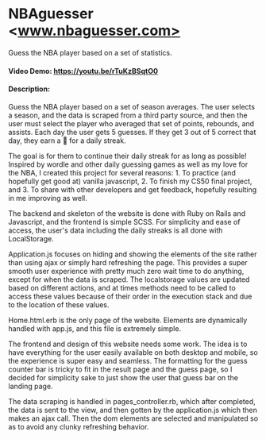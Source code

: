 # NBAguesser <www.nbaguesser.com>

Guess the NBA player based on a set of statistics.

#### Video Demo:  <https://youtu.be/rTuKzBSqtO0>

#### Description:

Guess the NBA player based on a set of season averages. The user selects a season, and the data is scraped from a third party source, and then the user must select the player who averaged that set of points, rebounds, and assists. Each day the user gets 5 guesses. If they get 3 out of 5 correct that day, they earn a :basketball: for a daily streak.

The goal is for them to continue their daily streak for as long as possible! Inspired by wordle and other daily guessing games as well as my love for the NBA, I created this project for several reasons: 1. To practice (and hopefully get good at) vanilla javascript, 2. To finish my CS50 final project, and 3. To share with other developers and get feedback, hopefully resulting in me improving as well.

The backend and skeleton of the website is done with Ruby on Rails and Javascript, and the frontend is simple SCSS. For simplicity and ease of access, the user's data including the daily streaks is all done with LocalStorage.

Application.js focuses on hiding and showing the elements of the site rather than using ajax or simply hard refreshing the page. This provides a super smooth user experience with pretty much zero wait time to do anything, except for when the data is scraped. The localstorage values are updated based on different actions, and at times methods need to be called to access these values because of their order in the execution stack and due to the location of these values.

Home.html.erb is the only page of the website. Elements are dynamically handled with app.js, and this file is extremely simple.

The frontend and design of this website needs some work. The idea is to have everything for the user easily available on both desktop and mobile, so the experience is super easy and seamless. The formatting for the guess counter bar is tricky to fit in the result page and the guess page, so I decided for simplicity sake to just show the user that guess bar on the landing page.

The data scraping is handled in pages_controller.rb, which after completed, the data is sent to the view, and then gotten by the application.js which then makes an ajax call. Then the dom elements are selected and manipulated so as to avoid any clunky refreshing behavior.
